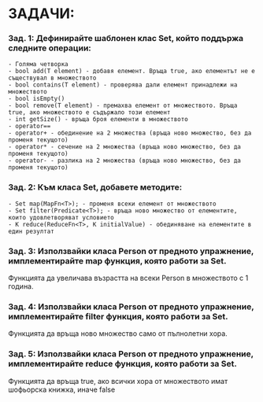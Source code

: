 # ЗАДАЧИ:

### Зад. 1: Дефинирайте шаблонен клас Set, който поддържа следните операции:

	- Голяма четворка
	- bool add(T element) - добавя елемент. Връща true, ако елементът не е съществувал в множеството
	- bool contains(T element) - проверява дали елемент принадлежи на множеството
	- bool isEmpty()
	- bool remove(T element) - премахва елемент от множеството. Връща true, ако множеството е съдържало този елемент
	- int getSize() - връща броя елементи в множеството
	- operator==
	- operator+ - обединение на 2 множества (връща ново множество, без да променя текущото)
	- operator* - сечение на 2 множества (връща ново множество, без да променя текущото)
	- operator- - разлика на 2 множества (връща ново множество, без да променя текущото)

### Зад. 2: Към класа Set, добавете методите:

	- Set map(MapFn<T>); - променя всеки елемент от множеството
	- Set filter(Predicate<T>); - връща ново множество от елементите, които удовлетворяват условието
	- K reduce(ReduceFn<T>, K initialValue) - обединяване на елементите в един резултат

### Зад. 3: Използвайки класа Person от предното упражнение, имплементирайте map функция, която работи за Set<Person>. 
Функцията да увеличава възрастта на всеки Person в множеството с 1 година.

### Зад. 4: Използвайки класа Person от предното упражнение, имплементирайте filter функция, която работи за Set<Person>. 
Функцията да връща ново множество само от пълнолетни хора.

### Зад. 5: Използвайки класа Person от предното упражнение, имплементирайте reduce функция, която работи за Set<Person>. 
Функцията да връща true, ако всички хора от множеството имат шофьорска книжка, иначе false